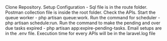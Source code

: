 Clone Repository.
Setup Configuration - Sql file is in the route folder.
Postman collection file is inside the root folder.
Check the APIs.
Start the queue worker -  php artisan queue:work.
Run the command for scheduler - php artisan schedule:run.
Run the command to make the pending and over due tasks expired - php artisan app:expire-pending-tasks.
Email setups are in the .env file.
Execution time for every APIs will be in the laravel.log file
